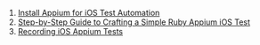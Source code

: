 1. [Install Appium for iOS Test Automation](https://richdownie.medium.com/install-appium-for-ios-44549927c339)
2. [Step-by-Step Guide to Crafting a Simple Ruby Appium iOS Test](https://richdownie.medium.com/create-basic-ruby-appium-test-78b653a509fc)
3. [Recording iOS Appium Tests](https://richdownie.medium.com/recording-ios-appium-tests-9a9b01ed0931)
